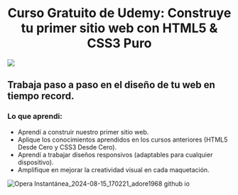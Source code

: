 <h1 align="center">Curso Gratuito de Udemy: Construye tu primer sitio web con HTML5 & CSS3 Puro</h1>

<img src="https://img.shields.io/badge/STATUS-FINALIZADO-green" display="inline" >

## Trabaja paso a paso en el diseño de tu web en tiempo record. 

### Lo que aprendi:
- Aprendí a construir nuestro primer sitio web.
- Aplique los conocimientos aprendidos en los cursos anteriores (HTML5 Desde Cero y CSS3 Desde Cero).
- Aprendí a trabajar diseños responsivos (adaptables para cualquier dispositivo).
- Amplifique en mejorar la creatividad visual en cada maquetación.

![Opera Instantánea_2024-08-15_170221_adore1968 github io](https://github.com/user-attachments/assets/9bb077ea-d40a-46a7-8c6d-e8f508d63f97)
